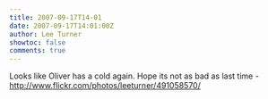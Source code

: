 ```yaml
---
title: 2007-09-17T14-01
date: 2007-09-17T14:01:00Z
author: Lee Turner
showtoc: false
comments: true
---
```


Looks like Oliver has a cold again. Hope its not as bad as last time - http://www.flickr.com/photos/leeturner/491058570/

